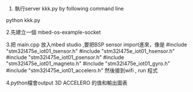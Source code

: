 1. 執行server kkk.py by following command line

python kkk.py

2.先建立一個 mbed-os-example-socket

3.把 main.cpp 放入mbed studio ,要把BSP sensor import進來，像是
#include "stm32l475e_iot01_tsensor.h"
#include "stm32l475e_iot01_hsensor.h"
#include "stm32l475e_iot01_psensor.h"
#include "stm32l475e_iot01_magneto.h"
#include "stm32l475e_iot01_gyro.h"
#include "stm32l475e_iot01_accelero.h"
然後接到wifi , run 程式

4.python檔會output 3D ACCELERO 的值和輸出圖表
